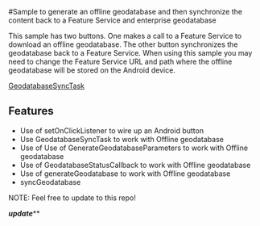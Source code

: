 #Sample to generate an offline geodatabase and then synchronize the content back to a Feature Service and enterprise geodatabase

This sample has two buttons.  One makes a call to a Feature Service to download an offline
geodatabase.  The other button synchronizes the geodatabase back to a Feature Service.
When using this sample you may need to change the Feature Service URL and path where the offline 
geodatabase will be stored on the Android device.


[GeodatabaseSyncTask](https://developers.arcgis.com/android/api-reference/reference/com/esri/core/tasks/geodatabase/GeodatabaseSyncTask.html)

## Features

* Use of setOnClickListener to wire up an Android button
* Use GeodatabaseSyncTask to work with Offline geodatabase
* Use of Use of GenerateGeodatabaseParameters to work with Offline geodatabase
* Use of GeodatabaseStatusCallback to work with Offline geodatabase
* Use of generateGeodatabase to work with Offline geodatabase
* syncGeodatabase

NOTE: Feel free to update to this repo!



***********update*************
